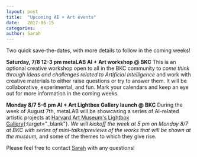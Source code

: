 ```yaml
---
layout: post
title:  "Upcoming AI + Art events"
date:   2017-06-15
categories:
author: Sarah  
---
```

Two quick save-the-dates, with more details to follow in the coming weeks!

**Saturday, 7/8 12-3 pm
metaLAB AI + Art workshop @ BKC**
This is an optional creative workshop open to all in the BKC community to *come think through ideas and challenges related to Artificial Intelligence* and work with creative materials to either raise questions or try to answer them. It will be collaborative, experimental, and fun. Mark your calendars and keep an eye out for more information in the coming weeks.


**Monday 8/7 5-6 pm
AI + Art Lightbox Gallery launch @ BKC**
During the week of August 7th, metaLAB will be showcasing a series of AI-related artistic projects at [Harvard Art Museum's Lightbox Gallery](http://apps.harvardartmuseums.org/lightbox/index_info.html){:target="_blank"}. *We will kickoff the week at 5 pm on Monday 8/7 at BKC with series of mini-talks/previews of the works that will be shown at the museum,* and some of the themes to which they give rise.


Please feel free to contact [Sarah](mailto:snewman@metalab.harvard.edu) with any questions!